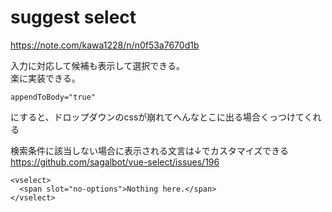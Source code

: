 # suggest select
https://note.com/kawa1228/n/n0f53a7670d1b

入力に対応して候補も表示して選択できる。  
楽に実装できる。

```
appendToBody="true"
```
にすると、ドロップダウンのcssが崩れてへんなとこに出る場合くっつけてくれる

検索条件に該当しない場合に表示される文言は↓でカスタマイズできる  
https://github.com/sagalbot/vue-select/issues/196
```
<vselect>
  <span slot="no-options">Nothing here.</span>
</vselect>
```